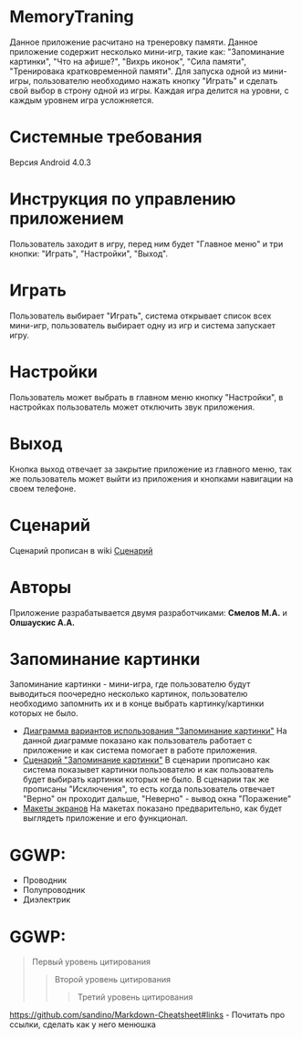 # MemoryTraning
Данное приложение расчитано на тренеровку памяти.
Данное приложение содержит несколько мини-игр, такие как: "Запоминание картинки", "Что на афише?", "Вихрь иконок", "Сила памяти", "Тренировака кратковременной памяти".
Для запуска одной из мини-игры, пользователю необходимо нажать кнопку "Играть" и сделать свой выбор в строну одной из игры.
Каждая игра делится на уровни, с каждым уровнем игра усложняется.
# Системные требования
Версия Android 4.0.3
# Инструкция по управлению приложением
Пользователь заходит в игру, перед ним будет "Главное меню" и три кнопки: "Играть", "Настройки", "Выход".
# Играть
Пользователь выбирает "Играть", система открывает список всех мини-игр, пользователь выбирает одну из игр и система запускает игру.
# Настройки
Пользователь может выбрать в главном меню кнопку "Настройки", в настройках пользователь может отключить звук приложения.
# Выход
Кнопка выход отвечает за закрытие приложение из главного меню, так же пользователь может выйти из приложения и кнопками навигации на своем телефоне.
# Сценарий 
Сценарий прописан в wiki [Сценарий](https://github.com/GooseTeam/MemoryTraning/wiki/Use-Case)
# Авторы
Приложение разрабатывается двумя разработчиками: **Смелов М.А.** и **Олшаускис А.А.**

# Запоминание картинки
Запоминание картинки - мини-игра, где пользователю будут выводиться поочередно несколько картинок, пользователю необходимо запомнить их и в конце выбрать картинку/картинки которых не было.
+ [Диаграмма вариантов использования "Запоминание картинки"](https://github.com/GooseTeam/MemoryTraning/wiki/%D0%94%D0%B8%D0%B0%D0%B3%D1%80%D0%B0%D0%BC%D0%BC%D0%B0-%D0%B2%D0%B0%D1%80%D0%B8%D0%B0%D0%BD%D1%82%D0%BE%D0%B2-%D0%B8%D1%81%D0%BF%D0%BE%D0%BB%D1%8C%D0%B7%D0%BE%D0%B2%D0%B0%D0%BD%D0%B8%D1%8F-(%D0%97%D0%B0%D0%BF%D0%BE%D0%BC%D0%B8%D0%BD%D0%B0%D0%BD%D0%B8%D0%B5-%D0%BA%D0%B0%D1%80%D1%82%D0%B8%D0%BD%D0%BA%D0%B8))
На данной диаграмме показано как пользователь работает с приложение и как система помогает в работе приложения.
+ [Сценарий "Запоминание картинки"](https://github.com/GooseTeam/MemoryTraning/issues/5)
В сценарии прописано как система показывет картинки пользователю и как пользователь будет выбирать картинки которых не было.
В сценарии так же прописаны "Исключения", то есть когда пользователь отвечает "Верно" он проходит дальше, "Неверно" - вывод окна "Поражение"
+ [Макеты экранов](https://github.com/GooseTeam/MemoryTraning/wiki/%D0%9C%D0%B0%D0%BA%D0%B5%D1%82-%D1%8D%D0%BA%D1%80%D0%B0%D0%BD%D0%B0-%D0%B4%D0%BB%D1%8F-%22%D0%97%D0%B0%D0%BF%D0%BE%D0%BC%D0%B8%D0%BD%D0%B0%D0%BD%D0%B8%D0%B5-%D0%BA%D0%B0%D1%80%D1%82%D0%B8%D0%BD%D0%BA%D0%B8%22)
На макетах показано предварительно, как будет выглядеть приложение и его функционал.

# GGWP:
+ Проводник
+ Полупроводник
+ Диэлектрик

# GGWP:
> Первый уровень цитирования
>> Второй уровень цитирования
>>> Третий уровень цитирования

https://github.com/sandino/Markdown-Cheatsheet#links - Почитать про ссылки, сделать как у него менюшка

